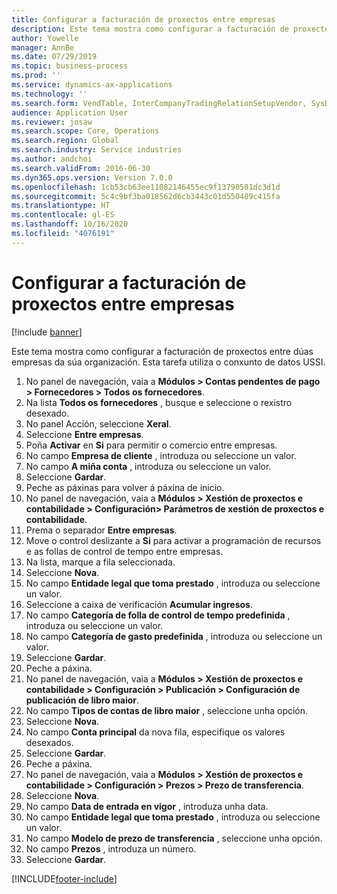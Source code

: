 ```yaml
---
title: Configurar a facturación de proxectos entre empresas
description: Este tema mostra como configurar a facturación de proxectos entre dúas empresas da súa organización.
author: Yowelle
manager: AnnBe
ms.date: 07/29/2019
ms.topic: business-process
ms.prod: ''
ms.service: dynamics-ax-applications
ms.technology: ''
ms.search.form: VendTable, InterCompanyTradingRelationSetupVendor, SysDataAreaSelectLookup, ProjParameters, ProjPosting, ProjTransferPrice
audience: Application User
ms.reviewer: josaw
ms.search.scope: Core, Operations
ms.search.region: Global
ms.search.industry: Service industries
ms.author: andchoi
ms.search.validFrom: 2016-06-30
ms.dyn365.ops.version: Version 7.0.0
ms.openlocfilehash: 1cb53cb63ee11082146455ec9f13790501dc3d1d
ms.sourcegitcommit: 5c4c9bf3ba018562d6cb3443c01d550489c415fa
ms.translationtype: HT
ms.contentlocale: gl-ES
ms.lasthandoff: 10/16/2020
ms.locfileid: "4076191"
---
```

# <a name="configure-intercompany-project-invoicing"></a>Configurar a facturación de proxectos entre empresas

[!include [banner](../../includes/banner.md)]

Este tema mostra como configurar a facturación de proxectos entre dúas empresas da súa organización. Esta tarefa utiliza o conxunto de datos USSI.

1. No panel de navegación, vaia a **Módulos > Contas pendentes de pago > Fornecedores > Todos os fornecedores**.
2. Na lista **Todos os fornecedores** , busque e seleccione o rexistro desexado.
3. No panel Acción, seleccione **Xeral**.
4. Seleccione **Entre empresas**.
5. Poña **Activar** en **Si** para permitir o comercio entre empresas.
6. No campo **Empresa de cliente** , introduza ou seleccione un valor.
7. No campo **A miña conta** , introduza ou seleccione un valor.
8. Seleccione **Gardar**.
9. Peche as páxinas para volver á páxina de inicio.
10. No panel de navegación, vaia a **Módulos > Xestión de proxectos e contabilidade > Configuración> Parámetros de xestión de proxectos e contabilidade**.
11. Prema o separador **Entre empresas**.
12. Move o control deslizante a **Si** para activar a programación de recursos e as follas de control de tempo entre empresas.
13. Na lista, marque a fila seleccionada.
14. Seleccione **Nova**.
15. No campo **Entidade legal que toma prestado** , introduza ou seleccione un valor.
16. Seleccione a caixa de verificación **Acumular ingresos**.
17. No campo **Categoría de folla de control de tempo predefinida** , introduza ou seleccione un valor.
18. No campo **Categoría de gasto predefinida** , introduza ou seleccione un valor.
19. Seleccione **Gardar**.
20. Peche a páxina.
21. No panel de navegación, vaia a **Módulos > Xestión de proxectos e contabilidade > Configuración > Publicación > Configuración de publicación de libro maior**.
22. No campo **Tipos de contas de libro maior** , seleccione unha opción.
23. Seleccione **Nova**.
24. No campo **Conta principal** da nova fila, especifique os valores desexados.
25. Seleccione **Gardar**.
26. Peche a páxina.
27. No panel de navegación, vaia a **Módulos > Xestión de proxectos e contabilidade > Configuración > Prezos > Prezo de transferencia**.
28. Seleccione **Nova**.
29. No campo **Data de entrada en vigor** , introduza unha data.
30. No campo **Entidade legal que toma prestado** , introduza ou seleccione un valor.
31. No campo **Modelo de prezo de transferencia** , seleccione unha opción.
32. No campo **Prezos** , introduza un número.
33. Seleccione **Gardar**.



[!INCLUDE[footer-include](../../includes/footer-banner.md)]
